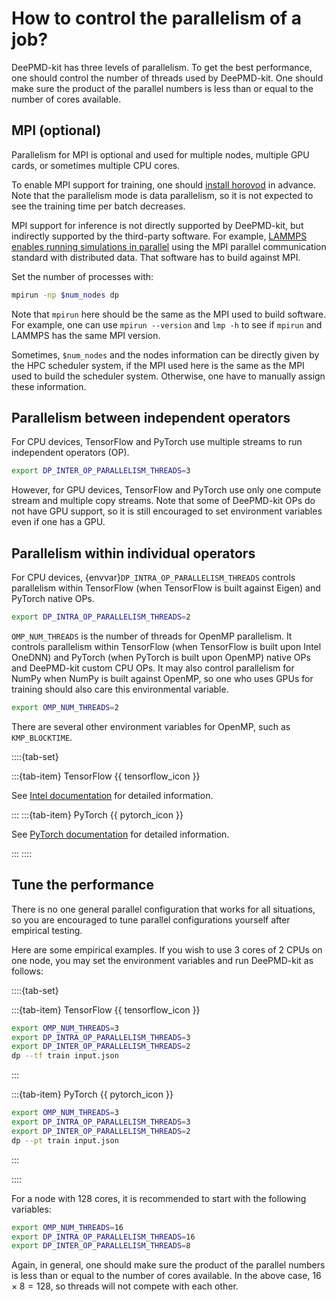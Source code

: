 # How to control the parallelism of a job?

DeePMD-kit has three levels of parallelism.
To get the best performance, one should control the number of threads used by DeePMD-kit.
One should make sure the product of the parallel numbers is less than or equal to the number of cores available.

## MPI (optional)

Parallelism for MPI is optional and used for multiple nodes, multiple GPU cards, or sometimes multiple CPU cores.

To enable MPI support for training, one should [install horovod](../install/install-from-source.md#install-horovod-and-mpi4py) in advance. Note that the parallelism mode is data parallelism, so it is not expected to see the training time per batch decreases.

MPI support for inference is not directly supported by DeePMD-kit, but indirectly supported by the third-party software. For example, [LAMMPS enables running simulations in parallel](https://docs.lammps.org/Developer_parallel.html) using the MPI parallel communication standard with distributed data. That software has to build against MPI.

Set the number of processes with:

```bash
mpirun -np $num_nodes dp
```

Note that `mpirun` here should be the same as the MPI used to build software. For example, one can use `mpirun --version` and `lmp -h` to see if `mpirun` and LAMMPS has the same MPI version.

Sometimes, `$num_nodes` and the nodes information can be directly given by the HPC scheduler system, if the MPI used here is the same as the MPI used to build the scheduler system. Otherwise, one have to manually assign these information.

## Parallelism between independent operators

For CPU devices, TensorFlow and PyTorch use multiple streams to run independent operators (OP).

```bash
export DP_INTER_OP_PARALLELISM_THREADS=3
```

However, for GPU devices, TensorFlow and PyTorch use only one compute stream and multiple copy streams.
Note that some of DeePMD-kit OPs do not have GPU support, so it is still encouraged to set environment variables even if one has a GPU.

## Parallelism within individual operators

For CPU devices, {envvar}`DP_INTRA_OP_PARALLELISM_THREADS` controls parallelism within TensorFlow (when TensorFlow is built against Eigen) and PyTorch native OPs.

```bash
export DP_INTRA_OP_PARALLELISM_THREADS=2
```

`OMP_NUM_THREADS` is the number of threads for OpenMP parallelism.
It controls parallelism within TensorFlow (when TensorFlow is built upon Intel OneDNN) and PyTorch (when PyTorch is built upon OpenMP) native OPs and DeePMD-kit custom CPU OPs.
It may also control parallelism for NumPy when NumPy is built against OpenMP, so one who uses GPUs for training should also care this environmental variable.

```bash
export OMP_NUM_THREADS=2
```

There are several other environment variables for OpenMP, such as `KMP_BLOCKTIME`.

::::{tab-set}

:::{tab-item} TensorFlow {{ tensorflow_icon }}

See [Intel documentation](https://www.intel.com/content/www/us/en/developer/articles/technical/maximize-tensorflow-performance-on-cpu-considerations-and-recommendations-for-inference.html) for detailed information.

:::
:::{tab-item} PyTorch {{ pytorch_icon }}

See [PyTorch documentation](https://pytorch.org/tutorials/recipes/recipes/tuning_guide.html) for detailed information.

:::
::::

## Tune the performance

There is no one general parallel configuration that works for all situations, so you are encouraged to tune parallel configurations yourself after empirical testing.

Here are some empirical examples.
If you wish to use 3 cores of 2 CPUs on one node, you may set the environment variables and run DeePMD-kit as follows:

::::{tab-set}

:::{tab-item} TensorFlow {{ tensorflow_icon }}

```bash
export OMP_NUM_THREADS=3
export DP_INTRA_OP_PARALLELISM_THREADS=3
export DP_INTER_OP_PARALLELISM_THREADS=2
dp --tf train input.json
```

:::

:::{tab-item} PyTorch {{ pytorch_icon }}

```bash
export OMP_NUM_THREADS=3
export DP_INTRA_OP_PARALLELISM_THREADS=3
export DP_INTER_OP_PARALLELISM_THREADS=2
dp --pt train input.json
```

:::

::::

For a node with 128 cores, it is recommended to start with the following variables:

```bash
export OMP_NUM_THREADS=16
export DP_INTRA_OP_PARALLELISM_THREADS=16
export DP_INTER_OP_PARALLELISM_THREADS=8
```

Again, in general, one should make sure the product of the parallel numbers is less than or equal to the number of cores available.
In the above case, $16 \times 8 = 128$, so threads will not compete with each other.

